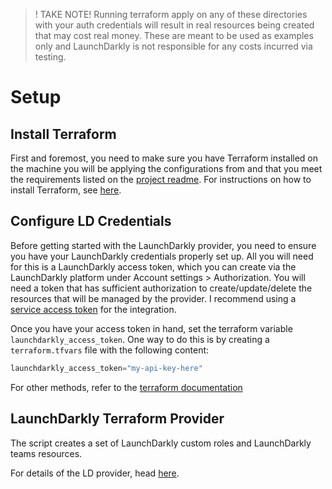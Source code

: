 > ! TAKE NOTE! Running terraform apply on any of these directories with your auth credentials will result in real resources being created that may cost real money. These are meant to be used as examples only and LaunchDarkly is not responsible for any costs incurred via testing.

# Setup

## Install Terraform

First and foremost, you need to make sure you have Terraform installed on the machine you will be applying the configurations from and that you meet the requirements listed on the [project readme](https://github.com/hashicorp/terraform-provider-launchdarkly#requirements). For instructions on how to install Terraform, see [here](https://developer.hashicorp.com/terraform/tutorials/aws-get-started/install-cli).

## Configure LD Credentials

Before getting started with the LaunchDarkly provider, you need to ensure you have your LaunchDarkly credentials properly set up. All you will need for this is a LaunchDarkly access token, which you can create via the LaunchDarkly platform under Account settings > Authorization. You will need a token that has sufficient authorization to create/update/delete the resources that will be managed by the provider. I recommend using a [service access token](https://docs.launchdarkly.com/home/account/api#service-tokens) for the integration.

Once you have your access token in hand, set the terraform variable `launchdarkly_access_token`. One way to do this is by creating a `terraform.tfvars` file with the following content:

```terraform
launchdarkly_access_token="my-api-key-here"
```

For other methods, refer to the [terraform documentation](https://developer.hashicorp.com/terraform/language/values/variables)

## LaunchDarkly Terraform Provider

The script creates a set of LaunchDarkly custom roles and LaunchDarkly teams resources.

For details of the LD provider, head [here](https://registry.terraform.io/providers/launchdarkly/launchdarkly/latest/docs).